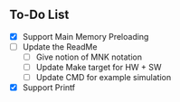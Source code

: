 ## To-Do List

- [x] Support Main Memory Preloading
- [ ] Update the ReadMe
	- [ ] Give notion of MNK notation
	- [ ] Update Make target for HW + SW
	- [ ] Update CMD for example simulation
- [x] Support Printf